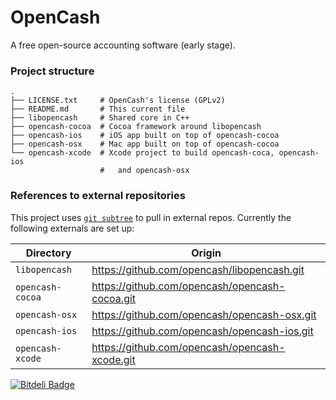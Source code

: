 # OpenCash

A free open-source accounting software (early stage).

### Project structure

```
.
├── LICENSE.txt     # OpenCash's license (GPLv2)
├── README.md       # This current file
├── libopencash     # Shared core in C++
├── opencash-cocoa  # Cocoa framework around libopencash
├── opencash-ios    # iOS app built on top of opencash-cocoa
├── opencash-osx    # Mac app built on top of opencash-cocoa
└── opencash-xcode  # Xcode project to build opencash-coca, opencash-ios
                    #   and opencash-osx
```

### References to external repositories

This project uses [`git subtree`](https://github.com/git/git/blob/master/contrib/subtree/git-subtree.txt) to pull in external repos. Currently the following externals are set up:

| Directory     | Origin |
|---------------|--------|
| `libopencash` | https://github.com/opencash/libopencash.git |
| `opencash-cocoa` | https://github.com/opencash/opencash-cocoa.git |
| `opencash-osx` | https://github.com/opencash/opencash-osx.git |
| `opencash-ios` | https://github.com/opencash/opencash-ios.git |
| `opencash-xcode` | https://github.com/opencash/opencash-xcode.git |

[![Bitdeli Badge](https://d2weczhvl823v0.cloudfront.net/opencash/opencash/trend.png)](https://bitdeli.com/free "Bitdeli Badge")
